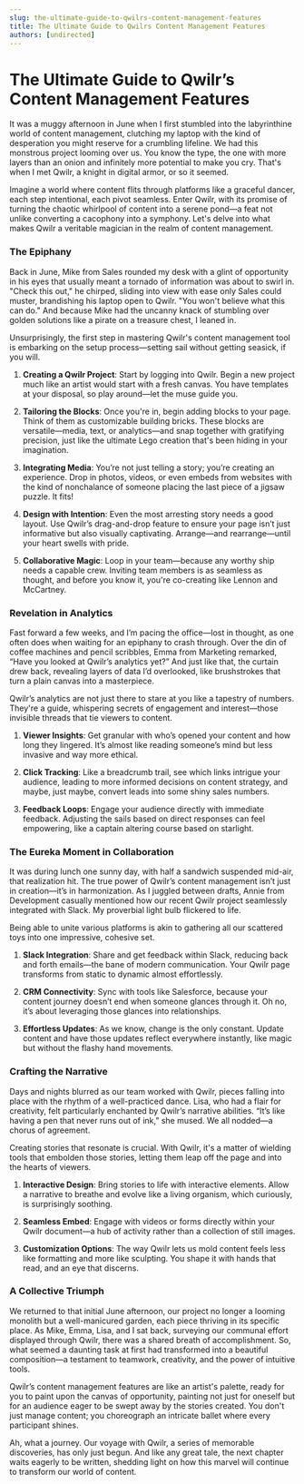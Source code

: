 ```yaml
---
slug: the-ultimate-guide-to-qwilrs-content-management-features
title: The Ultimate Guide to Qwilrs Content Management Features
authors: [undirected]
---
```



# The Ultimate Guide to Qwilr’s Content Management Features

It was a muggy afternoon in June when I first stumbled into the labyrinthine world of content management, clutching my laptop with the kind of desperation you might reserve for a crumbling lifeline. We had this monstrous project looming over us. You know the type, the one with more layers than an onion and infinitely more potential to make you cry. That's when I met Qwilr, a knight in digital armor, or so it seemed.

Imagine a world where content flits through platforms like a graceful dancer, each step intentional, each pivot seamless. Enter Qwilr, with its promise of turning the chaotic whirlpool of content into a serene pond—a feat not unlike converting a cacophony into a symphony. Let's delve into what makes Qwilr a veritable magician in the realm of content management.

### The Epiphany

Back in June, Mike from Sales rounded my desk with a glint of opportunity in his eyes that usually meant a tornado of information was about to swirl in. "Check this out," he chirped, sliding into view with ease only Sales could muster, brandishing his laptop open to Qwilr. "You won't believe what this can do." And because Mike had the uncanny knack of stumbling over golden solutions like a pirate on a treasure chest, I leaned in.

Unsurprisingly, the first step in mastering Qwilr's content management tool is embarking on the setup process—setting sail without getting seasick, if you will. 

1. **Creating a Qwilr Project**: Start by logging into Qwilr. Begin a new project much like an artist would start with a fresh canvas. You have templates at your disposal, so play around—let the muse guide you.

2. **Tailoring the Blocks**: Once you're in, begin adding blocks to your page. Think of them as customizable building bricks. These blocks are versatile—media, text, or analytics—and snap together with gratifying precision, just like the ultimate Lego creation that's been hiding in your imagination.

3. **Integrating Media**: You’re not just telling a story; you’re creating an experience. Drop in photos, videos, or even embeds from websites with the kind of nonchalance of someone placing the last piece of a jigsaw puzzle. It fits!

4. **Design with Intention**: Even the most arresting story needs a good layout. Use Qwilr’s drag-and-drop feature to ensure your page isn’t just informative but also visually captivating. Arrange—and rearrange—until your heart swells with pride.

5. **Collaborative Magic**: Loop in your team—because any worthy ship needs a capable crew. Inviting team members is as seamless as thought, and before you know it, you're co-creating like Lennon and McCartney.

### Revelation in Analytics

Fast forward a few weeks, and I’m pacing the office—lost in thought, as one often does when waiting for an epiphany to crash through. Over the din of coffee machines and pencil scribbles, Emma from Marketing remarked, “Have you looked at Qwilr’s analytics yet?” And just like that, the curtain drew back, revealing layers of data I’d overlooked, like brushstrokes that turn a plain canvas into a masterpiece.

Qwilr’s analytics are not just there to stare at you like a tapestry of numbers. They're a guide, whispering secrets of engagement and interest—those invisible threads that tie viewers to content.

1. **Viewer Insights**: Get granular with who’s opened your content and how long they lingered. It’s almost like reading someone’s mind but less invasive and way more ethical.

2. **Click Tracking**: Like a breadcrumb trail, see which links intrigue your audience, leading to more informed decisions on content strategy, and maybe, just maybe, convert leads into some shiny sales numbers.

3. **Feedback Loops**: Engage your audience directly with immediate feedback. Adjusting the sails based on direct responses can feel empowering, like a captain altering course based on starlight.

### The Eureka Moment in Collaboration

It was during lunch one sunny day, with half a sandwich suspended mid-air, that realization hit. The true power of Qwilr’s content management isn’t just in creation—it’s in harmonization. As I juggled between drafts, Annie from Development casually mentioned how our recent Qwilr project seamlessly integrated with Slack. My proverbial light bulb flickered to life.

Being able to unite various platforms is akin to gathering all our scattered toys into one impressive, cohesive set.

1. **Slack Integration**: Share and get feedback within Slack, reducing back and forth emails—the bane of modern communication. Your Qwilr page transforms from static to dynamic almost effortlessly.

2. **CRM Connectivity**: Sync with tools like Salesforce, because your content journey doesn’t end when someone glances through it. Oh no, it’s about leveraging those glances into relationships.

3. **Effortless Updates**: As we know, change is the only constant. Update content and have those updates reflect everywhere instantly, like magic but without the flashy hand movements.

### Crafting the Narrative

Days and nights blurred as our team worked with Qwilr, pieces falling into place with the rhythm of a well-practiced dance. Lisa, who had a flair for creativity, felt particularly enchanted by Qwilr’s narrative abilities. “It’s like having a pen that never runs out of ink,” she mused. We all nodded—a chorus of agreement.

Creating stories that resonate is crucial. With Qwilr, it's a matter of wielding tools that embolden those stories, letting them leap off the page and into the hearts of viewers.

1. **Interactive Design**: Bring stories to life with interactive elements. Allow a narrative to breathe and evolve like a living organism, which curiously, is surprisingly soothing.

2. **Seamless Embed**: Engage with videos or forms directly within your Qwilr document—a hub of activity rather than a collection of still images.

3. **Customization Options**: The way Qwilr lets us mold content feels less like formatting and more like sculpting. You shape it with hands that read, and an eye that discerns.

### A Collective Triumph

We returned to that initial June afternoon, our project no longer a looming monolith but a well-manicured garden, each piece thriving in its specific place. As Mike, Emma, Lisa, and I sat back, surveying our communal effort displayed through Qwilr, there was a shared breath of accomplishment. So, what seemed a daunting task at first had transformed into a beautiful composition—a testament to teamwork, creativity, and the power of intuitive tools.

Qwilr’s content management features are like an artist's palette, ready for you to paint upon the canvas of opportunity, painting not just for oneself but for an audience eager to be swept away by the stories created. You don't just manage content; you choreograph an intricate ballet where every participant shines. 

Ah, what a journey. Our voyage with Qwilr, a series of memorable discoveries, has only just begun. And like any great tale, the next chapter waits eagerly to be written, shedding light on how this marvel will continue to transform our world of content.
